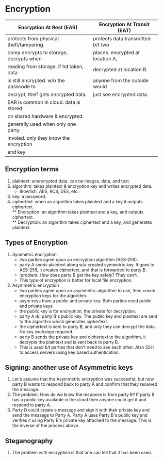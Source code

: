 # Encryption

|  Encryption At Rest (EAR)                |  Encryption At Transit  (EAT)      |
| ----------------------------------       | ------------------------------     |
| protects from physical theft/tampering.  | protects data transmitted b/t two  |
| comp encrypts to storage, decrypts when  | places. encrypted at location A,   |
| reading from storage. if hd taken, data  | decrypted at location B.           |
| is still encrypted. w/o the passcode to  | anyone from the outside would      |
| decrypt, theif gets encrypted data.      | just see encrypted data.           |
| EAR is common in cloud. data is stored   |                                    |
| on shared hardware & encrypted.          |                                    |
| generally used when only one party       |                                    |
| involed. only they know the encryption   |                                    |
| and key                                  |                                    |

## Encryption terms
1. plaintext: unencrypted data. can be images, data, and text.
2. algorithm: takes plaintext & encryption key and writes encrypted data.
    * Blowfish, AES, RC4, DES, etc.
3. key: a password.
4. ciphertext: when an algorithm takes plaintext and a key it outputs ciphertext.    
** Encryption: an algorithm takes plaintext and a key, and outputs ciphertext.     
** Decryption: an algorithm takes ciphertext and a key, and generates plaintext.

## Types of Encryption
1. Symmetric encryption
    * two parties agree upon an encryption algorithm (AES-256).
    * party A sends plaintext along w/a created symmetric key. It goes to AES-256, it creates ciphertext, and that is forwarded to party B.
    * !problem. How does party B get the key safely? They can't.
    * This type of encryption is better for local file encryption.
2. Asymmetric encryption
    * two parties agree upon an asymmetric algorithm to use, then create encryption keys for the algorithm.
    * asym keys have a public and private key. Both parties need public and private keys.
    * the public key is for encryption, the private for decryption.
    * party A d/l party B's public key. The public key and plaintext are sent to the algorithm which generates ciphertext.
    * the ciphertext is sent to party B, and only they can decrypt the data. No key exchange required.
    * party B sends the private key and ciphertext to the algorithm, it decrypts the plaintext and is sent back to party B.
    * This is used b/t parties that don't need to see each other. Also SSH to access servers using key based authentication. 

## Signing: another use of Asymmetric keys
1. Let's assume that the Asymmetric encryption was successful, but now party B wants to respond back to party A and confirm that they received the message.
2. The problem. How do we know the response is from party B?  If party B has a public key available in the cloud then anyone could get it and respond to party A.
3. Party B could create a message and sign it with their private key and send the message to Party A. Party A uses Party B's public key and verifies it using Party B's private key attached to the message. This is the inverse of the process above.

## Steganography
1. The problem with encryption is that one can tell that it has been used.